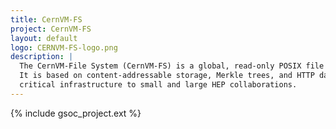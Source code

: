```yaml
---
title: CernVM-FS
project: CernVM-FS
layout: default
logo: CERNVM-FS-logo.png
description: |
  The CernVM-File System (CernVM-FS) is a global, read-only POSIX file system that provides the universal namespace /cvmfs.
  It is based on content-addressable storage, Merkle trees, and HTTP data transport. CernVM-FS provides a mission
  critical infrastructure to small and large HEP collaborations.
---
```



{% include gsoc_project.ext %}
